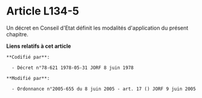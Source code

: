 # Article L134-5

Un décret en Conseil d'Etat définit les modalités d'application du présent chapitre.

**Liens relatifs à cet article**

	**Codifié par**:

	  - Décret n°78-621 1978-05-31 JORF 8 juin 1978

	**Modifié par**:

	  - Ordonnance n°2005-655 du 8 juin 2005 - art. 17 () JORF 9 juin 2005
